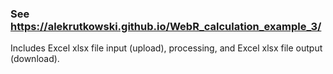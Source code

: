 ### See https://alekrutkowski.github.io/WebR_calculation_example_3/

Includes Excel xlsx file input (upload), processing, and Excel xlsx file output (download).
